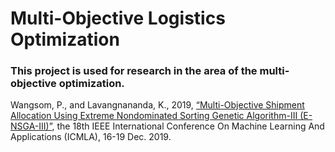 # Multi-Objective Logistics Optimization
 
### This project is used for research in the area of the multi-objective optimization.

Wangsom, P., and Lavangnananda, K., 2019, [“Multi-Objective Shipment Allocation Using Extreme Nondominated Sorting Genetic Algorithm-III (E-NSGA-III)”](https://ieeexplore.ieee.org/document/8999124), the 18th IEEE International Conference On Machine Learning And Applications (ICMLA), 16-19 Dec. 2019.
